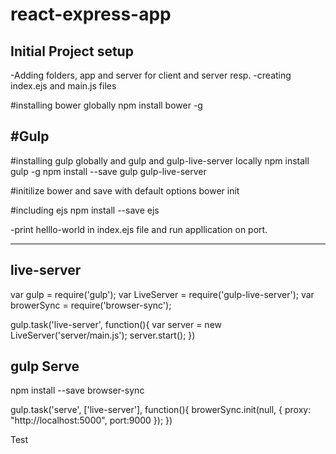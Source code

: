 # react-express-app

Initial Project setup
-------------------------------------------------------------------
-Adding folders, app and server for client and server resp.
-creating index.ejs and main.js files

#installing bower globally
npm install bower -g

#Gulp
-----
#installing gulp globally and gulp and gulp-live-server locally
npm install gulp -g
npm install --save gulp gulp-live-server

#initilize bower and save with default options
bower init

#including ejs
npm install --save ejs

-print helllo-world in index.ejs file and run appllication on port.

---------------------------------------------------------------------

live-server
-----------
var gulp = require('gulp');
var LiveServer = require('gulp-live-server');
var browerSync = require('browser-sync');

gulp.task('live-server', function(){
    var server = new LiveServer('server/main.js');
    server.start();
})


gulp Serve
----------
npm install --save browser-sync

gulp.task('serve', ['live-server'], function(){
    browerSync.init(null, {
        proxy: "http://localhost:5000",
        port:9000
    });
})

Test





